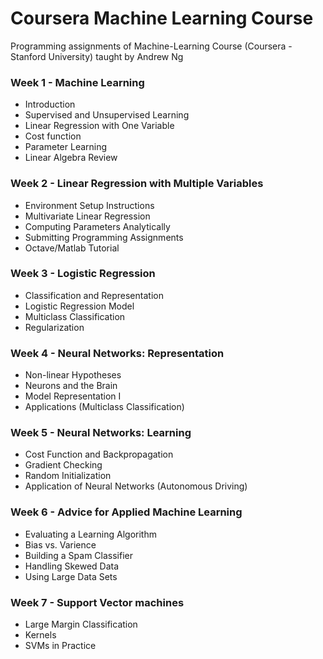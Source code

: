 # Coursera Machine Learning Course
Programming assignments of Machine-Learning Course (Coursera - Stanford University) taught by Andrew Ng


### Week 1 - Machine Learning
- Introduction
- Supervised and Unsupervised Learning
- Linear Regression with One Variable
- Cost function
- Parameter Learning
- Linear Algebra Review

### Week 2 - Linear Regression with Multiple Variables
- Environment Setup Instructions
- Multivariate Linear Regression
- Computing Parameters Analytically
- Submitting Programming Assignments
- Octave/Matlab Tutorial

### Week 3 - Logistic Regression
- Classification and Representation
- Logistic Regression Model
- Multiclass Classification
- Regularization

### Week 4 - Neural Networks: Representation
- Non-linear Hypotheses
- Neurons and the Brain
- Model Representation I
- Applications (Multiclass Classification)

### Week 5 - Neural Networks: Learning
- Cost Function and Backpropagation
- Gradient Checking
- Random Initialization
- Application of Neural Networks (Autonomous Driving)

### Week 6 - Advice for Applied Machine Learning
- Evaluating a Learning Algorithm
- Bias vs. Varience
- Building a Spam Classifier
- Handling Skewed Data
- Using Large Data Sets

### Week 7 - Support Vector machines
- Large Margin Classification
- Kernels
- SVMs in Practice

